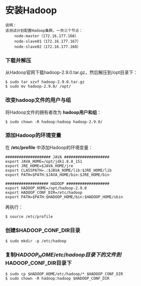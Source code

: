 安装Hadoop
=================================================================================
```
说明：
该测试计划配置Hadoop集群，一共三个节点：
    node-master（172.16.177.166）
    node-slave01（172.16.177.167）
    node-slave02（172.16.177.168）
```

### 下载并解压
从Hadoop官网下载hadoop-2.9.0.tar.gz，然后解压到/opt目录下：
```shell
$ sudo tar xzvf hadoop-2.9.0.tar.gz
$ sudo mv hadoop-2.9.0/ /opt/
```

### 改变hadoop文件的用户与组
将Hadoop文件的拥有者改为 **hadoop用户和组**：
```shell
$ sudo chown -R hadoop:hadoop hadoop-2.9.0/
```

### 添加Hadoop的环境变量
在 **/etc/profile** 中添加Hadoop的环境变量：
```shell
#################### JAVA ####################
export JAVA_HOME=/opt/jdk1.8.0_151
export JRE_HOME=$JAVA_HOME/jre
export CLASSPATH=.:$JAVA_HOME/lib:$JRE_HOME/lib
export PATH=$PATH:$JAVA_HOME/bin:$JRE_HOME/bin

################### HADOOP ###################
export HADOOP_HOME=/opt/hadoop-2.9.0
export HADOOP_CONF_DIR=/etc/hadoop
export PATH=$PATH:$HADOOP_HOME/bin:$HADOOP_HOME/sbin
```
再执行：
```shell
$ source /etc/profile
```

### 创建$HADOOP_CONF_DIR目录
```shell
$ sudo mkdir -p /etc/hadoop
```

### 复制$HADOOP_HOME/etc/hadoop目录下的文件到$HADOOP_CONF_DIR目录下
```shell
$ sudo cp $HADOOP_HOME/etc/hadoop/* $HADOOP_CONF_DIR
$ sudo chown -R hadoop:hadoop $HADOOP_CONF_DIR
```
